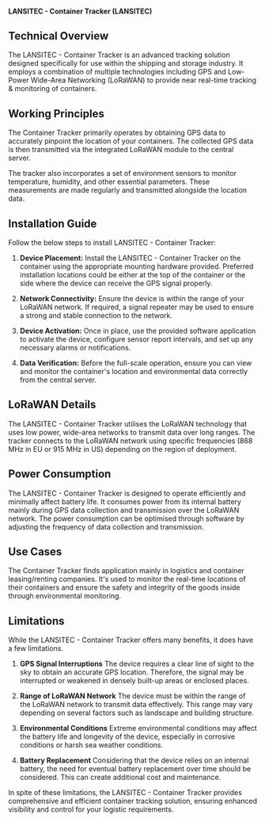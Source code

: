 #### LANSITEC - Container Tracker (LANSITEC)

## Technical Overview

The LANSITEC - Container Tracker is an advanced tracking solution designed specifically for use within the shipping and storage industry. It employs a combination of multiple technologies including GPS and Low-Power Wide-Area Networking (LoRaWAN) to provide near real-time tracking & monitoring of containers.

## Working Principles

The Container Tracker primarily operates by obtaining GPS data to accurately pinpoint the location of your containers. The collected GPS data is then transmitted via the integrated LoRaWAN module to the central server. 

The tracker also incorporates a set of environment sensors to monitor temperature, humidity, and other essential parameters. These measurements are made regularly and transmitted alongside the location data.

## Installation Guide

Follow the below steps to install LANSITEC - Container Tracker:

1. **Device Placement:**
   Install the LANSITEC - Container Tracker on the container using the appropriate mounting hardware provided. Preferred installation locations could be either at the top of the container or the side where the device can receive the GPS signal properly.

2. **Network Connectivity:**
   Ensure the device is within the range of your LoRaWAN network. If required, a signal repeater may be used to ensure a strong and stable connection to the network.

3. **Device Activation:**
   Once in place, use the provided software application to activate the device, configure sensor report intervals, and set up any necessary alarms or notifications.

4. **Data Verification:**
   Before the full-scale operation, ensure you can view and monitor the container's location and environmental data correctly from the central server.

## LoRaWAN Details

The LANSITEC - Container Tracker utilises the LoRaWAN technology that uses low power, wide-area networks to transmit data over long ranges. The tracker connects to the LoRaWAN network using specific frequencies (868 MHz in EU or 915 MHz in US) depending on the region of deployment.

## Power Consumption

The LANSITEC - Container Tracker is designed to operate efficiently and minimally affect battery life. It consumes power from its internal battery mainly during GPS data collection and transmission over the LoRaWAN network. The power consumption can be optimised through software by adjusting the frequency of data collection and transmission.

## Use Cases

The Container Tracker finds application mainly in logistics and container leasing/renting companies. It's used to monitor the real-time locations of their containers and ensure the safety and integrity of the goods inside through environmental monitoring. 

## Limitations

While the LANSITEC - Container Tracker offers many benefits, it does have a few limitations.

1. **GPS Signal Interruptions**
The device requires a clear line of sight to the sky to obtain an accurate GPS location. Therefore, the signal may be interrupted or weakened in densely built-up areas or enclosed places.

2. **Range of LoRaWAN Network**
The device must be within the range of the LoRaWAN network to transmit data effectively. This range may vary depending on several factors such as landscape and building structure.

3. **Environmental Conditions**
Extreme environmental conditions may affect the battery life and longevity of the device, especially in corrosive conditions or harsh sea weather conditions.

4. **Battery Replacement**
Considering that the device relies on an internal battery, the need for eventual battery replacement over time should be considered. This can create additional cost and maintenance.

In spite of these limitations, the LANSITEC - Container Tracker provides comprehensive and efficient container tracking solution, ensuring enhanced visibility and control for your logistic requirements.